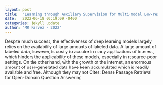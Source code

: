 ```yaml
---
layout: post
title:  "Learning through Auxiliary Supervision for Multi-modal Low-resource Natural Language Processing"
date:   2022-06-18 03:19:09 -0400
categories: jekyll update
author: "MR Parvez - 2022"
---
```

Despite much success, the effectiveness of deep learning models largely relies on the availability of large amounts of labeled data. A large amount of labeled data, however, is costly to acquire in many applications of interest, which hinders the applicability of these models, especially in resource-poor settings. On the other hand, with the growth of the internet, an enormous amount of user-generated data have been accumulated which is readily available and free. Although they may not  Cites: Dense Passage Retrieval for Open-Domain Question Answering